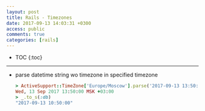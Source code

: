 ```yaml
---
layout: post
title: Rails - Timezones
date: 2017-09-13 14:03:31 +0300
access: public
comments: true
categories: [rails]
---
```


<!-- more -->

* TOC
{:toc}
<hr>

- parse datetime string wo timezone in specified timezone

  ```ruby
  > ActiveSupport::TimeZone['Europe/Moscow'].parse('2017-09-13 13:50:00')
  Wed, 13 Sep 2017 13:50:00 MSK +03:00
  > _.to_s(:db)
  "2017-09-13 10:50:00"
  ```
